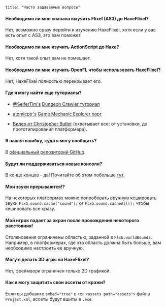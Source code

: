 ```
title: "Часто задаваемые вопросы"
```

#### Необходимо ли мне сначала выучить Flixel (AS3) до HaxeFlixel?
Нет, возможно сразу перейти к изучению HaxeFlixel, хотя если у вас есть опыт с AS3, это вам поможет. 

#### Необходимо ли мне изучить ActionScript до Haxe?
Нет, хотя такой опыт вам не помешает.

#### Необходимо ли мне изучить OpenFL чтобы использовать HaxeFlixel?
Нет, HaxeFlixel полностью перекрывает его.

#### Где я могу найти еще туториалы?

- [@SeiferTim's](https://twitter.com/SeiferTim) [Dungeon Crawler туториал](http://haxeflixel.com/documentation/tutorials/)

- [atomicptr's](https://github.com/atomicptr/GameMechanicExplorer-HaxeFlixel) [Game Mechanic Explorer порт](http://gme.qr9.de/)

- [Видео от Christopher Butler](https://www.youtube.com/watch?v=LpKvSPwHOP8&list=PLi0ypjD5PcV9xdjycW0hYi_HD297012tE)
(охватывает все: от установки, до прототипирования платформера).

#### Я нашел ошибку, куда я могу сообщить?
В [официальный репозиторий GitHub](https://github.com/HaxeFlixel/flixel/issues).

#### Будут ли поддерживаться новые консоли?
В конце концов - да! Почитайте об этом побольше [тут](https://groups.google.com/d/topic/haxeflixel/NUOpgGUKMvE/discussion).

#### Мои звуки прерываются!?
На некоторых платформах можно попробовать вручную кешировать звуки `FlxG.sound.cache("sound");` or `FlxG.sound.cacheAll();` чтобы кешировать все сразу.

#### Мой игрок падает за экран после прохождения некоторого расстояния!
Столкновения ограничены областью, заданной в `FlxG.worldBounds`. Например, в платформерах, где эта область должна быть больше, вам необходимо настроить ее вручную.

#### Могу я делать 3D игры на HaxeFlixel?
Нет, фреймворк ограничен только 2D графикой.

#### Как я могу защитить свои ассеты от кражи?
Если вы добавите `embed="true"` в тег `<assets path="assets">` файла `Project.xml`, ассеты будут вшиты в `.exe`.
